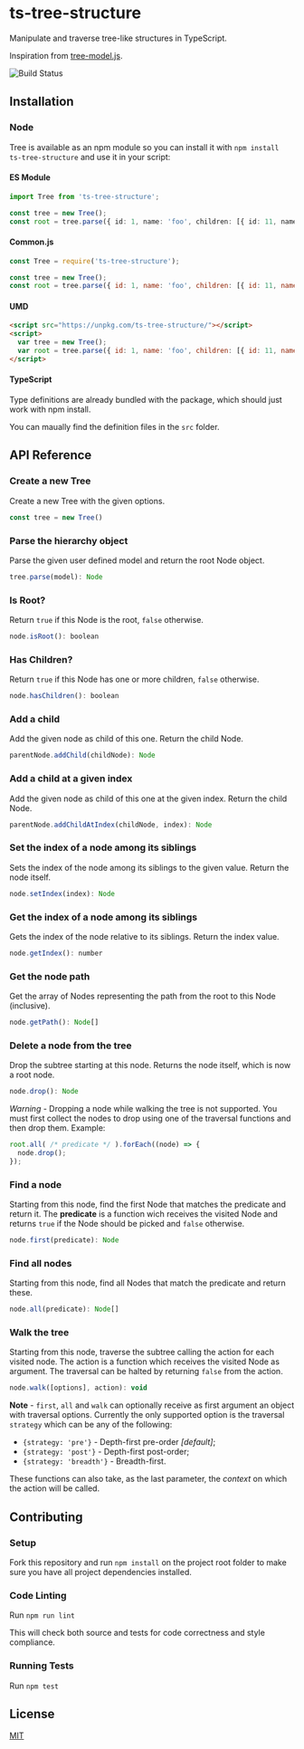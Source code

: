 # ts-tree-structure

Manipulate and traverse tree-like structures in TypeScript.

Inspiration from [tree-model.js](https://github.com/joaonuno/tree-model-js).

![Build Status](https://github.com/gentamura/ts-tree-structure/workflows/build-test/badge.svg)

## Installation

### Node

Tree is available as an npm module so you can install it with `npm install ts-tree-structure` and use it in your script:

#### ES Module
```ts
import Tree from 'ts-tree-structure';

const tree = new Tree();
const root = tree.parse({ id: 1, name: 'foo', children: [{ id: 11, name: 'bar' }]});
```

#### Common.js
```js
const Tree = require('ts-tree-structure');

const tree = new Tree();
const root = tree.parse({ id: 1, name: 'foo', children: [{ id: 11, name: 'bar' }]});
```

#### UMD
```html
<script src="https://unpkg.com/ts-tree-structure/"></script>
<script>
  var tree = new Tree();
  var root = tree.parse({ id: 1, name: 'foo', children: [{ id: 11, name: 'bar' }]});
</script>
```

#### TypeScript
Type definitions are already bundled with the package, which should just work with npm install.

You can maually find the definition files in the `src` folder.

## API Reference

### Create a new Tree

Create a new Tree with the given options.

```js
const tree = new Tree()
```

### Parse the hierarchy object

Parse the given user defined model and return the root Node object.

```js
tree.parse(model): Node
```

### Is Root?

Return `true` if this Node is the root, `false` otherwise.

```js
node.isRoot(): boolean
```

### Has Children?

Return `true` if this Node has one or more children, `false` otherwise.

```js
node.hasChildren(): boolean
```

### Add a child

Add the given node as child of this one. Return the child Node.

```js
parentNode.addChild(childNode): Node
```

### Add a child at a given index

Add the given node as child of this one at the given index. Return the child Node.

```js
parentNode.addChildAtIndex(childNode, index): Node
```

### Set the index of a node among its siblings

Sets the index of the node among its siblings to the given value. Return the node itself.

```js
node.setIndex(index): Node
```

### Get the index of a node among its siblings

Gets the index of the node relative to its siblings. Return the index value.

```js
node.getIndex(): number
```

### Get the node path

Get the array of Nodes representing the path from the root to this Node (inclusive).

```js
node.getPath(): Node[]
```

### Delete a node from the tree

Drop the subtree starting at this node. Returns the node itself, which is now a root node.

```js
node.drop(): Node
```

*Warning* - Dropping a node while walking the tree is not supported. You must first collect the nodes to drop using one of the traversal functions and then drop them. Example:

```js
root.all( /* predicate */ ).forEach((node) => {
  node.drop();
});
```

### Find a node

Starting from this node, find the first Node that matches the predicate and return it. The **predicate** is a function wich receives the visited Node and returns `true` if the Node should be picked and `false` otherwise.

```js
node.first(predicate): Node
```

### Find all nodes

Starting from this node, find all Nodes that match the predicate and return these.

```js
node.all(predicate): Node[]
```

### Walk the tree

Starting from this node, traverse the subtree calling the action for each visited node. The action is a function which receives the visited Node as argument. The traversal can be halted by returning `false` from the action.

```js
node.walk([options], action): void
```

**Note** - `first`, `all` and `walk` can optionally receive as first argument an object with traversal options. Currently the only supported option is the traversal `strategy` which can be any of the following:

* `{strategy: 'pre'}` - Depth-first pre-order *[default]*;
* `{strategy: 'post'}` - Depth-first post-order;
* `{strategy: 'breadth'}` - Breadth-first.

These functions can also take, as the last parameter, the *context* on which the action will be called.

## Contributing

### Setup

Fork this repository and run `npm install` on the project root folder to make sure you have all project dependencies installed.

### Code Linting

Run `npm run lint`

This will check both source and tests for code correctness and style compliance.

### Running Tests

Run `npm test`

## License

[MIT](LICENSE.md)
